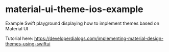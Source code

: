 # material-ui-theme-ios-example
Example Swift playground displaying how to implement themes based on Material UI

Tutorial here: https://developerdialogs.com/implementing-material-design-themes-using-swiftui
